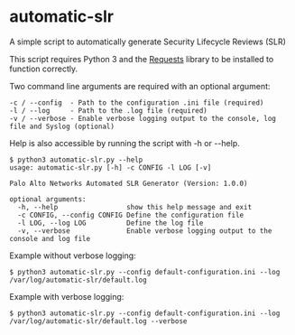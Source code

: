# automatic-slr
A simple script to automatically generate Security Lifecycle Reviews (SLR) 

This script requires Python 3 and the [Requests](http://docs.python-requests.org/en/master/) library to be installed to function correctly.

Two command line arguments are required with an optional argument:

```
-c / --config  - Path to the configuration .ini file (required)
-l / --log     - Path to the .log file (required)
-v / --verbose - Enable verbose logging output to the console, log file and Syslog (optional)
```

Help is also accessible by running the script with -h or --help.

```
$ python3 automatic-slr.py --help
usage: automatic-slr.py [-h] -c CONFIG -l LOG [-v]

Palo Alto Networks Automated SLR Generator (Version: 1.0.0)

optional arguments:
  -h, --help                 show this help message and exit
  -c CONFIG, --config CONFIG Define the configuration file
  -l LOG, --log LOG          Define the log file
  -v, --verbose              Enable verbose logging output to the console and log file
```

Example without verbose logging:
```
$ python3 automatic-slr.py --config default-configuration.ini --log /var/log/automatic-slr/default.log
```

Example with verbose logging:
```
$ python3 automatic-slr.py --config default-configuration.ini --log /var/log/automatic-slr/default.log --verbose
```
